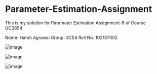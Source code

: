# Parameter-Estimation-Assignment
This is my solution for Paramater Estimation Assignment-6 of Course UCS654

Name: Harsh Agrawal
Group: 3CS4
Roll No. 102167002

![image](https://github.com/Divyam6969/Parameter-Estimation-Assignment/assets/86784749/db2fdad1-8f48-48b3-9cbb-c43bc39149ef)

![image](https://github.com/Divyam6969/Parameter-Estimation-Assignment/assets/86784749/cc08671c-7461-4cad-b053-6cfe07a5b389)

![image](https://github.com/Divyam6969/Parameter-Estimation-Assignment/assets/86784749/86210c24-1241-4761-9e4d-53ce73cc531e)

